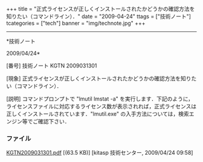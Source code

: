 ﻿+++
title = "正式ライセンスが正しくインストールされたかどうかの確認方法を知りたい（コマンドライン）．"
date = "2009-04-24"
ttags = ["技術ノート"]
tcategories = ["tech"]
banner = "img/technote.jpg"
+++

-----------------------------------------------------------------------------------------------------------------------------

*技術ノート

2009/04/24*


[番号]
技術ノート KGTN 2009031301

[現象]
正式ライセンスが正しくインストールされたかどうかの確認方法を知りたい（コマンドライン）．

[説明]
コマンドプロンプトで "lmutil lmstat -a"
を実行します．下記のように，ライセンスファイルに対応するライセンス数が表示されれば，正式ライセンスは正しくインストールされています．"lmutil.exe"
の入手方法については，検索エンジン等でご確認下さい．


### ファイル

 
 


[KGTN2009031301.pdf](http://techreport.kitasp.net/attachments/download/5/KGTN2009031301.pdf)
 [(63.5 KB)] [kitasp 技術センター, 2009/04/24
09:58]


 


 

